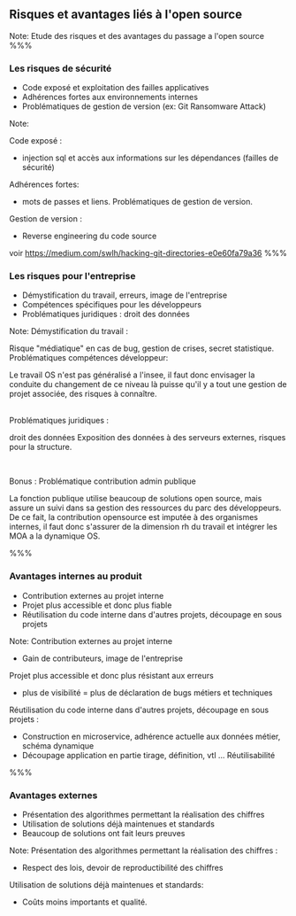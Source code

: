 <!-- .slide: data-background-image="images/risk.svg" data-background-size="700px" class="chapter" -->

## Risques et avantages liés à l'open source
Note:
Etude des risques et des avantages du passage a l'open source
%%%


<!-- .slide: data-background-image="images/risk.svg" data-background-size="600px" class="slide" -->

### Les risques de sécurité

- Code exposé et exploitation des failles applicatives<!-- .element: class="fragment" -->
- Adhérences fortes aux environnements internes<!-- .element: class="fragment" -->
- Problématiques de gestion de version (ex: Git Ransomware Attack)<!-- .element: class="fragment" -->

Note:

Code exposé : 

- injection sql et accès aux informations sur les dépendances (failles de sécurité)

Adhérences fortes: 
- mots de passes et liens. Problématiques de gestion de version.

Gestion de version : 
- Reverse engineering du code source

voir https://medium.com/swlh/hacking-git-directories-e0e60fa79a36
%%%


<!-- .slide: data-background-image="images/risk.svg" data-background-size="600px" class="slide" -->

### Les risques pour l'entreprise

- Démystification du travail, erreurs, image de l'entreprise<!-- .element: class="fragment" -->
- Compétences spécifiques pour les développeurs<!-- .element: class="fragment" -->
- Problématiques juridiques : droit des données<!-- .element: class="fragment" -->

Note:
Démystification du travail :

Risque "médiatique" en cas de bug, gestion de crises, secret statistique.
<br />
Problématiques compétences développeur: 

Le travail OS n'est pas généralisé a l'insee, il faut donc envisager la conduite du changement de ce niveau là puisse qu'il y a tout une gestion de projet associée, des risques à connaître.  

<br/>
Problématiques juridiques : 

droit des données
Exposition des données à des serveurs externes, risques pour la structure.

<br/>

Bonus : Problématique contribution admin publique 

La fonction publique utilise beaucoup de solutions open source, mais assure un suivi dans sa gestion des ressources du parc des développeurs. De ce fait, la contribution opensource est imputée à des organismes internes, il faut donc s'assurer de la dimension rh du travail et intégrer les MOA a la dynamique OS.


%%%


<!-- .slide: data-background-image="images/risk.svg" data-background-size="600px" class="slide" -->

### Avantages internes au produit

- Contribution externes au projet interne<!-- .element: class="fragment" -->
- Projet plus accessible et donc plus fiable <!-- .element: class="fragment" -->
- Réutilisation du code interne dans d'autres projets, découpage en sous projets<!-- .element: class="fragment" -->

Note:
Contribution externes au projet interne

- Gain de contributeurs, image de l'entreprise

Projet plus accessible et donc plus résistant aux erreurs 

- plus de visibilité = plus de déclaration de bugs métiers et techniques

Réutilisation du code interne dans d'autres projets, découpage en sous projets : 

- Construction en microservice, adhérence actuelle aux données métier, schéma dynamique
- Découpage application en partie tirage, définition, vtl ... Réutilisabilité

%%%


<!-- .slide: data-background-image="images/risk.svg" data-background-size="600px" class="slide" -->

### Avantages externes
- Présentation des algorithmes permettant la réalisation des chiffres<!-- .element: class="fragment" -->
- Utilisation de solutions déjà maintenues et standards<!-- .element: class="fragment" -->
- Beaucoup de solutions ont fait leurs preuves<!-- .element: class="fragment" -->

Note:
Présentation des algorithmes permettant la réalisation des chiffres :
- Respect des lois, devoir de reproductibilité des chiffres

Utilisation de solutions déjà maintenues et standards:
- Coûts moins importants et qualité.



